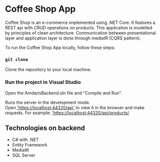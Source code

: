 # Coffee Shop App

Coffee Shop is an e-commerce implemented using .NET Core. It features a REST api with CRUD operations on products. This application is modelled by principles of clean architecture. 
Communication between presentational layer and application layer is done through mediatR (CQRS pattern). 

To run the Coffee Shop App locally, follow these steps:

### `git clone`

Clone the repository to your local machine. 

### Run the project in Visual Studio

Open the AmdarisBackend.sln file and "Compile and Run".

Runs the server in the development mode.\
Open ['https://localhost:44320/api']('https://localhost:44320/api') to view it in the browser and make requests. For example: ['https://localhost:44320/api/products/](https://localhost:44320/api/products/) 

## Technologies on backend
* C# with .NET
* Entity Framework
* MediatR
* SQL Server
